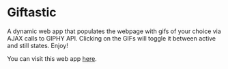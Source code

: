 # Giftastic
A dynamic web app that populates the webpage with gifs of your choice via AJAX calls to GIPHY API. 
Clicking on the GIFs will toggle it between active and still states. Enjoy!

You can visit this web app [here](https://danishakh.github.io/Giftastic/).
